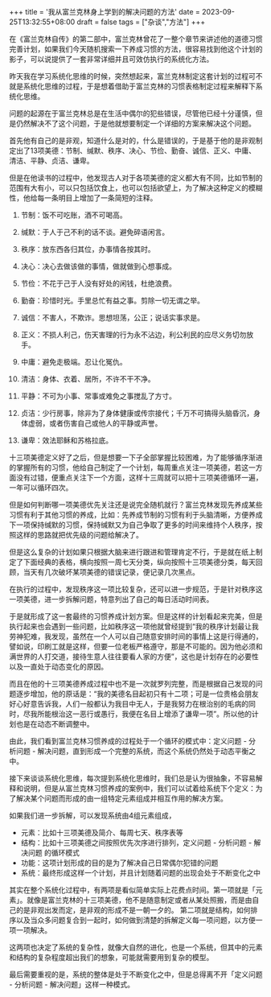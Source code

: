 +++
title = '我从富兰克林身上学到的解决问题的方法'
date = 2023-09-25T13:32:55+08:00
draft = false
tags = ["杂谈","方法"]
+++

在《富兰克林自传》的第二部中，富兰克林曾花了一整个章节来讲述他的道德习惯完善计划，如果我们今天随机搜索一下养成习惯的方法，很容易找到他这个计划的影子，可以说提供了一套非常详细并且可效仿执行的系统化方法。

昨天我在学习系统化思维的时候，突然想起来，富兰克林制定这套计划的过程可不就是系统化思维的过程，于是想着借助于富兰克林的习惯表格制定过程来解释下系统化思维。

问题的起源在于富兰克林总是在生活中偶尔的犯些错误，尽管他已经十分谨慎，但是仍然解决不了这个问题，于是他就想要制定一个详细的方案来解决这个问题。

首先他有自己的是非观，知道什么是对的，什么是错误的，于是基于他的是非观制定出了13项美德：节制、缄默、秩序、决心、节俭、勤奋、诚信、正义、中庸、清洁、平静、贞洁、谦卑。

但是在他读书的过程中，他发现古人对于各项美德的定义都大有不同，比如节制的范围有大有小，可以只包括饮食上，也可以包括欲望上，为了解决这种定义的模糊性，他给每一条明目上增加了一条简短的注释。
1. 节制：饭不可吃账，酒不可喝高。

2. 缄默：于人于己不利的话不谈。避免碎语闲言。

3. 秩序：放东西各归其位，办事情各按其时。

4. 决心：决心去做该做的事情，做就做到心想事成。

5. 节俭：不花于己于人没有好处的闲钱，杜绝浪费。

6. 勤奋：珍惜时光。手里总忙有益之事。剪除一切无谓之举。

7. 诚信：不害人，不欺诈。思想坦荡，公正；说话实事求是。

8. 正义：不损人利己，伤天害理的行为永不沾边，利公利民的应尽义务切勿放手。

9. 中庸：避免走极端。忍让化冤仇。

10. 清洁：身体、衣着、居所，不许不干不净。

11. 平静：不可为小事、常事或难免之事搅乱了方寸。

12. 贞洁：少行房事，除非为了身体健康或传宗接代；千万不可搞得头脑昏沉，身体虚弱，或者伤害自己或他人的平静或声誉。

13. 谦卑：效法耶稣和苏格拉底。


十三项美德定义好了之后，但是想要一下子全部掌握比较困难，为了能够循序渐进的掌握所有的习惯，他给自己制定了一个计划，每周重点关注一项美德，若这一方面没有过错，便重点关注下一个方面，这样十三周就可以把十三项美德循环一遍，一年可以循环四次。

但是如何判断哪一项美德优先关注还是说完全随机就行？富兰克林发现先养成某些习惯有利于其他习惯的养成，比如：先养成节制的习惯有利于头脑清晰，方便养成下一项保持缄默的习惯，保持缄默又为自己争取了更多的时间来维持个人秩序，按照这样的思路就把优先级的问题给解决了。

但是这么复杂的计划如果只根据大脑来进行跟进和管理肯定不行，于是就在纸上制定了下面经典的表格，横向按照一周七天分类，纵向按照十三项美德分类，每天回顾，当天有几次破坏某项美德的错误记录，便记录几次黑点。

在执行的过程中，发现秩序这一项比较复杂，还可以进一步规范，于是针对秩序这一项美德，进一步拆解问题，特意列出了自己的每日活动时间表。

于是就形成了这一套最终的习惯养成计划方案。但是这样的计划看起来完美，但是执行起来也会遇到一些问题，比如秩序这一项他就曾经提到“我的秩序计划最让我劳神犯难，我发现，虽然在一个人可以自己随意安排时间的事情上这是行得通的，譬如说，印刷工就是这样，但要一位老板严格遵守，那是不可能的。因为他必须和满世界的人打交道，接待生意人往往要看人家的方便”，这也是计划存在的必要性以及一直处于动态变化的原因。

而且在他的十三项美德养成过程中也不是一次就罗列完整，而是根据自己发现的问题逐步增加，他的原话是：“我的美德名目起初只有十二项；可是一位贵格会朋友好心好意告诉我，人们一般都认为我目中无人，于是我努力在根治别的毛病的同时，尽我所能根治这一恶行或愚行，我便在名目上增添了谦卑一项”。所以他的计划也是在动态不断调整中。

由此，我们看到富兰克林习惯养成的过程处于一个循环的模式中：定义问题 - 分析问题 - 解决问题，直到形成一个完整的系统，而这个系统仍然处于动态平衡之中。

接下来谈谈系统化思维，每次提到系统化思维时，我们总是认为很抽象，不容易解释和说明，但是从富兰克林习惯养成的案例中，我们可以试着给系统下个定义：为了解决某个问题而形成的由一组特定元素组成并相互作用的解决方案。

如果我们进一步拆解，可以发现系统由4组元素组成，
- 元素：比如十三项美德及简介、每周七天、秩序表等
- 结构：比如十三项美德之间按照优先次序进行排列，定义问题 - 分析问题 - 解决问题 的循环模式
- 功能：这项计划形成的目的是为了解决自己日常偶尔犯错的问题
- 系统：最终形成这样一个计划，并且计划随着问题的出现会处于不断变化之中


其实在整个系统化过程中，有两项是看似简单实际上花费点时间。第一项就是「元素」。就像是富兰克林的十三项美德，他不是随意制定或者从某处照搬，而是由自己的是非观出发而定，是非观的形成不是一朝一夕的。
第二项就是结构，如何排序以及当众多问题复合到一起时，如何做到清楚的拆解定义每一项问题，以方便一项一项解决。

这两项也决定了系统的复杂性，就像大自然的进化，也是一个系统，但其中的元素和结构的复杂程度超出我们的想象，可能就需要用到复杂的模型。

最后需要重视的是，系统的整体是处于不断变化之中，但是总得离不开「定义问题 - 分析问题 - 解决问题」这样一种模式。
